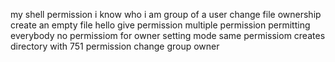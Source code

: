 my shell permission
i know who i am
group of a user
change file ownership
create an empty file hello
give permission
multiple permission
permitting everybody
no permissiom for owner
setting mode 
same permissiom 
creates directory with 751 permission
change group owner
